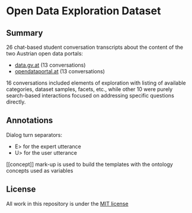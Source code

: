 # Open Data Exploration Dataset

## Summary

26 chat-based student conversation transcripts about the content of the two Austrian open data portals:

* [data.gv.at](https://www.data.gv.at) (13 conversations)
* [opendataportal.at](https://www.opendataportal.at) (13 conversations)


16 conversations included elements of exploration with listing of available categories, dataset samples, facets, etc., while other 10 were purely search-based interactions focused on addressing specific questions directly.


## Annotations

Dialog turn separators:

* E> for the expert utterance
* U> for the user utterance


[[concept]] mark-up is used to build the templates with the ontology concepts used as variables


## License  
  
All work in this repository is under the [MIT license](LICENSE)
